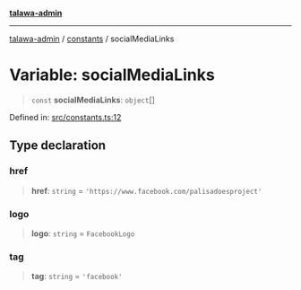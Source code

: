 [**talawa-admin**](../../README.md)

***

[talawa-admin](../../README.md) / [constants](../README.md) / socialMediaLinks

# Variable: socialMediaLinks

> `const` **socialMediaLinks**: `object`[]

Defined in: [src/constants.ts:12](https://github.com/gautam-divyanshu/talawa-admin/blob/2490b2ea9583ec972ca984b1d93932def1c9f92b/src/constants.ts#L12)

## Type declaration

### href

> **href**: `string` = `'https://www.facebook.com/palisadoesproject'`

### logo

> **logo**: `string` = `FacebookLogo`

### tag

> **tag**: `string` = `'facebook'`
